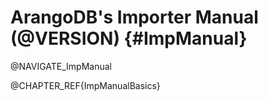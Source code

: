 ArangoDB's Importer Manual (@VERSION) {#ImpManual}
==================================================

@NAVIGATE_ImpManual

@CHAPTER_REF{ImpManualBasics}

